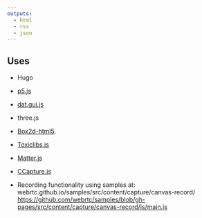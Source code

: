 ```yaml
---
outputs:
  - html
  - rss
  - json
---
```


## Uses
* Hugo
* [p5.js](https://p5js.org/)
* [dat.gui.js](https://github.com/dataarts/dat.gui)    
* three.js
* [Box2d-html5](https://github.com/shiffman/The-Nature-of-Code-Examples-p5.js/tree/master/chp05_libraries/box2d-html5/lib).
* [Toxiclibs.js](http://haptic-data.com/toxiclibsjs/)    
* [Matter.js](http://brm.io/matter-js/)
* [CCapture.js](github.com/spite/ccapture.js)

* Recording functionality using samples at:
webrtc.github.io/samples/src/content/capture/canvas-record/
https://github.com/webrtc/samples/blob/gh-pages/src/content/capture/canvas-record/js/main.js


